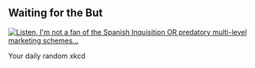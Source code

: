 ## Waiting for the But
[![Listen, I'm not a fan of the Spanish Inquisition OR predatory multi-level marketing schemes...](https://imgs.xkcd.com/comics/waiting_for_the_but.png)](https://xkcd.com/2146/ "Listen, I'm not a fan of the Spanish Inquisition OR predatory multi-level marketing schemes...")

Your daily random xkcd
